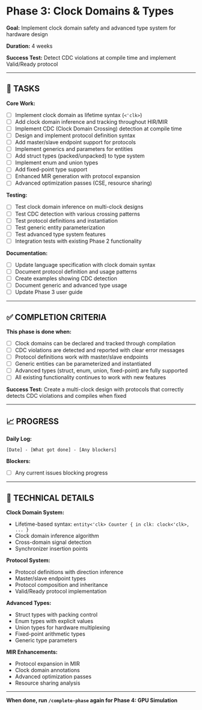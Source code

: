 # Phase 3: Clock Domains & Types

**Goal:** Implement clock domain safety and advanced type system for hardware design

**Duration:** 4 weeks

**Success Test:** Detect CDC violations at compile time and implement Valid/Ready protocol

---

## 🎯 TASKS

**Core Work:**
- [ ] Implement clock domain as lifetime syntax (`<'clk>`)
- [ ] Add clock domain inference and tracking throughout HIR/MIR
- [ ] Implement CDC (Clock Domain Crossing) detection at compile time
- [ ] Design and implement protocol definition syntax
- [ ] Add master/slave endpoint support for protocols
- [ ] Implement generics and parameters for entities
- [ ] Add struct types (packed/unpacked) to type system
- [ ] Implement enum and union types
- [ ] Add fixed-point type support
- [ ] Enhanced MIR generation with protocol expansion
- [ ] Advanced optimization passes (CSE, resource sharing)

**Testing:**
- [ ] Test clock domain inference on multi-clock designs
- [ ] Test CDC detection with various crossing patterns
- [ ] Test protocol definitions and instantiation
- [ ] Test generic entity parameterization
- [ ] Test advanced type system features
- [ ] Integration tests with existing Phase 2 functionality

**Documentation:**
- [ ] Update language specification with clock domain syntax
- [ ] Document protocol definition and usage patterns
- [ ] Create examples showing CDC detection
- [ ] Document generic and advanced type usage
- [ ] Update Phase 3 user guide

---

## ✅ COMPLETION CRITERIA

**This phase is done when:**
- [ ] Clock domains can be declared and tracked through compilation
- [ ] CDC violations are detected and reported with clear error messages
- [ ] Protocol definitions work with master/slave endpoints
- [ ] Generic entities can be parameterized and instantiated
- [ ] Advanced types (struct, enum, union, fixed-point) are fully supported
- [ ] All existing functionality continues to work with new features

**Success Test:** Create a multi-clock design with protocols that correctly detects CDC violations and compiles when fixed

---

## 📈 PROGRESS

**Daily Log:**
```
[Date] - [What got done] - [Any blockers]
```

**Blockers:**
- [ ] Any current issues blocking progress

---

## 🔧 TECHNICAL DETAILS

**Clock Domain System:**
- Lifetime-based syntax: `entity<'clk> Counter { in clk: clock<'clk>, ... }`
- Clock domain inference algorithm
- Cross-domain signal detection
- Synchronizer insertion points

**Protocol System:**
- Protocol definitions with direction inference
- Master/slave endpoint types
- Protocol composition and inheritance
- Valid/Ready protocol implementation

**Advanced Types:**
- Struct types with packing control
- Enum types with explicit values
- Union types for hardware multiplexing
- Fixed-point arithmetic types
- Generic type parameters

**MIR Enhancements:**
- Protocol expansion in MIR
- Clock domain annotations
- Advanced optimization passes
- Resource sharing analysis

---

**When done, run `/complete-phase` again for Phase 4: GPU Simulation**